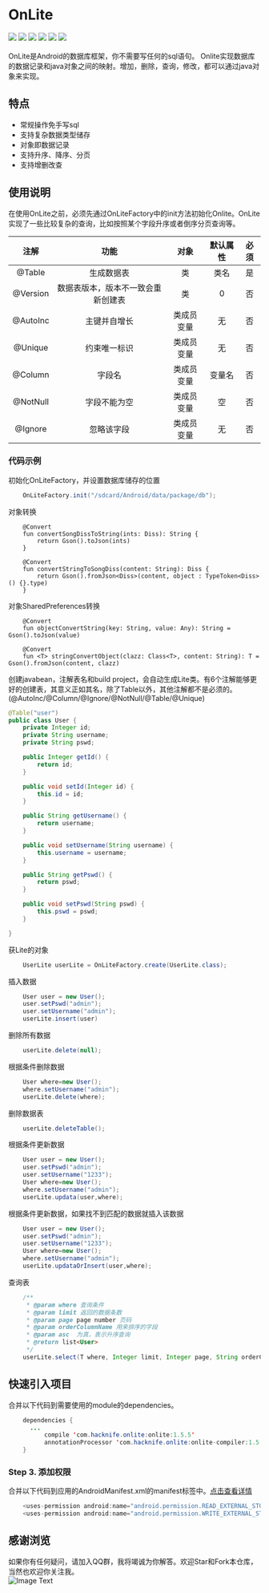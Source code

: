 # OnLite
[![](https://img.shields.io/badge/platform-android-orange.svg)](https://github.com/hacknife) [![](https://img.shields.io/badge/language-java-yellow.svg)](https://github.com/hacknife) [![](https://img.shields.io/badge/Jcenter-1.5.5-brightgreen.svg)](http://jcenter.bintray.com/com/hacknife/onlite) [![](https://img.shields.io/badge/build-passing-brightgreen.svg)](https://github.com/hacknife) [![](https://img.shields.io/badge/license-apache--2.0-green.svg)](https://github.com/hacknife) [![](https://img.shields.io/badge/api-11+-green.svg)](https://github.com/hacknife)<br/><br/>
OnLite是Android的数据库框架，你不需要写任何的sql语句。 Onlite实现数据库的数据记录和java对象之间的映射。增加，删除，查询，修改，都可以通过java对象来实现。
## 特点
* 常规操作免手写sql
* 支持复杂数据类型储存
* 对象即数据记录
* 支持升序、降序、分页
* 支持增删改查
## 使用说明
在使用OnLite之前，必须先通过OnLiteFactory中的init方法初始化Onlite。OnLite实现了一些比较复杂的查询，比如按照某个字段升序或者倒序分页查询等。

|注解|功能|对象|默认属性|必须|
|:------:|:------:|:------:|:------:|:------:|
|@Table|生成数据表|类|类名|是|
|@Version|数据表版本，版本不一致会重新创建表|类|0|否|
|@AutoInc|主键并自增长|类成员变量|无|否|
|@Unique|约束唯一标识|类成员变量|无|否|
|@Column|字段名|类成员变量|变量名|否|
|@NotNull|字段不能为空|类成员变量|空|否|
|@Ignore|忽略该字段|类成员变量|无|否|

### 代码示例
初始化OnLiteFactory，并设置数据库储存的位置
```Java
    OnLiteFactory.init("/sdcard/Android/data/package/db");
```
对象转换
```
    @Convert
    fun convertSongDissToString(ints: Diss): String {
        return Gson().toJson(ints)
    }

    @Convert
    fun convertStringToSongDiss(content: String): Diss {
        return Gson().fromJson<Diss>(content, object : TypeToken<Diss>() {}.type)
    }
```
对象SharedPreferences转换
```
    @Convert
    fun objectConvertString(key: String, value: Any): String = Gson().toJson(value)

    @Convert
    fun <T> stringConvertObject(clazz: Class<T>, content: String): T = Gson().fromJson(content, clazz)
```
创建javabean，注解表名和build project，会自动生成Lite类。有6个注解能够更好的创建表，其意义正如其名，除了Table以外，其他注解都不是必须的。(@AutoInc/@Column/@Ignore/@NotNull/@Table/@Unique)
```Java
@Table("user")
public class User {
    private Integer id;
    private String username;
    private String pswd;

    public Integer getId() {
        return id;
    }

    public void setId(Integer id) {
        this.id = id;
    }

    public String getUsername() {
        return username;
    }

    public void setUsername(String username) {
        this.username = username;
    }

    public String getPswd() {
        return pswd;
    }

    public void setPswd(String pswd) {
        this.pswd = pswd;
    }

}
```

获Lite的对象
```Java
    UserLite userLite = OnLiteFactory.create(UserLite.class);
```
插入数据
```Java
    User user = new User();
    user.setPswd("admin");
    user.setUsername("admin");
    userLite.insert(user)
```
删除所有数据
```Java
    userLite.delete(null);
```
根据条件删除数据
```Java
	User where=new User();
	where.setUsername("admin");
	userLite.delete(where);
```
删除数据表
```Java
    userLite.deleteTable();
```
根据条件更新数据
```Java
    User user = new User();
    user.setPswd("admin");
    user.setUsername("1233");
    User where=new User();
    where.setUsername("admin");
    userLite.updata(user,where);
```
根据条件更新数据，如果找不到匹配的数据就插入该数据
```Java
    User user = new User();
    user.setPswd("admin");
    user.setUsername("1233");
    User where=new User();
    where.setUsername("admin");
    userLite.updataOrInsert(user,where);
```
查询表
```Java
    /**
     * @param where 查询条件
     * @param limit 返回的数据条数 
     * @param page page number 页码
     * @param orderColumnName 用来排序的字段 
     * @param asc  为真，表示升序查询
     * @return list<User>
     */
    userLite.select(T where, Integer limit, Integer page, String orderColumnName, Boolean asc);
```
## 快速引入项目
合并以下代码到需要使用的module的dependencies。
```Java
	dependencies {
	  ...
          compile 'com.hacknife.onlite:onlite:1.5.5'
          annotationProcessor 'com.hacknife.onlite:onlite-compiler:1.5.5'
	}
```
### Step 3. 添加权限
合并以下代码到应用的AndroidManifest.xml的manifest标签中。[点击查看详情](https://github.com/hacknife/OnHttp/blob/master/androimanifest.png)
```Java
    <uses-permission android:name="android.permission.READ_EXTERNAL_STORAGE" />
    <uses-permission android:name="android.permission.WRITE_EXTERNAL_STORAGE" />
```
## 感谢浏览
如果你有任何疑问，请加入QQ群，我将竭诚为你解答。欢迎Star和Fork本仓库，当然也欢迎你关注我。
<br>
![Image Text](https://github.com/hacknife/CarouselBanner/blob/master/qq_group.png)
